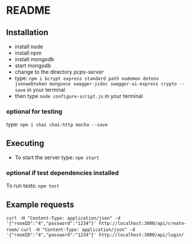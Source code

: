 # README

## Installation

* install node
* install npm
* install mongodb
* start mongodb
* change to the directory *pcps-server*
* type: ```npm i bcrypt express standard path nodemon dotenv jsonwebtoken mongoose swagger-jsdoc swagger-ui-express crypto --save``` in your terminal
* then type ```node configure-script.js``` in your terminal
### optional for testing
type: ```npm i chai chai-http mocha --save```
## Executing

* To start the server type: ```npm start```
### optional if test dependencies installed
To run tests: ```npm test```


## Example requests

```curl -H "Content-Type: application/json" -d '{"roomID":"4","password":"1234"}' http://localhost:3000/api/create-room/```
```curl -H "Content-Type: application/json" -d '{"roomID":"4","password":"1234"}' http://localhost:3000/api/login/```
